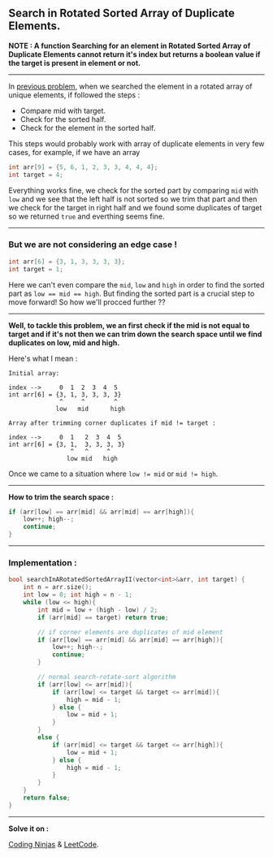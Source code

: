 ## Search in Rotated Sorted Array of Duplicate Elements.

**NOTE : A function Searching for an element in Rotated Sorted Array of Duplicate Elements cannot return it's index but returns a boolean value if the target is present in element or not.**

---

In [previous problem](./07-search-in-rotated-sorted-unique-array.md), when we searched the element in a rotated array of unique elements, if followed the steps :

- Compare mid with target.
- Check for the sorted half.
- Check for the element in the sorted half.

This steps would probably work with array of duplicate elements in very few cases, for example, if we have an array

```cpp
int arr[9] = {5, 6, 1, 2, 3, 3, 4, 4, 4};
int target = 4;
```

Everything works fine, we check for the sorted part by comparing `mid` with `low` and we see that the left half is not sorted so we trim that part and then we check for the target in right half and we found some duplicates of target so we returned `true` and everthing seems fine.

---

### But we are not considering an edge case !

```cpp
int arr[6] = {3, 1, 3, 3, 3, 3};
int target = 1;
```

Here we can't even compare the `mid`, `low` and `high` in order to find the sorted part as `low == mid == high`. But finding the sorted part is a crucial step to move forward! So how we'll procced further ??

---

**Well, to tackle this problem, we an first check if the mid is not equal to target and if it's not then we can trim down the search space until we find duplicates on low, mid and high.**

Here's what I mean :

```
Initial array:

index -->     0  1  2  3  4  5
int arr[6] = {3, 1, 3, 3, 3, 3}
              ^     ^        ^
             low   mid      high
```

```
Array after trimming corner duplicates if mid != target :

index -->     0  1   2  3  4  5
int arr[6] = {3, 1,  3, 3, 3, 3}
                 ^   ^     ^
                low mid   high
```

Once we came to a situation where `low != mid` or `mid != high`.

---

**How to trim the search space :**

```cpp
if (arr[low] == arr[mid] && arr[mid] == arr[high]){
    low++; high--;
    continue;
}
```

---

### Implementation :

```cpp
bool searchInARotatedSortedArrayII(vector<int>&arr, int target) {
    int n = arr.size();
    int low = 0; int high = n - 1;
    while (low <= high){
        int mid = low + (high - low) / 2;
        if (arr[mid] == target) return true;

        // if corner elements are duplicates of mid element
        if (arr[low] == arr[mid] && arr[mid] == arr[high]){
            low++; high--;
            continue;
        }

        // normal search-rotate-sort algorithm
        if (arr[low] <= arr[mid]){
            if (arr[low] <= target && target <= arr[mid]){
                high = mid - 1;
            } else {
                low = mid + 1;
            }
        }
        else {
            if (arr[mid] <= target && target <= arr[high]){
                low = mid + 1;
            } else {
                high = mid - 1;
            }
        }
    }
    return false;
}
```

---

**Solve it on :**

[Coding Ninjas](https://www.codingninjas.com/studio/problems/search-in-a-rotated-sorted-array-ii_7449547?utm_source=striver&utm_medium=website&utm_campaign=a_zcoursetuf) &
[LeetCode](https://leetcode.com/problems/search-in-rotated-sorted-array-ii/).